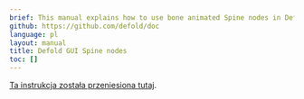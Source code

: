 ```yaml
---
brief: This manual explains how to use bone animated Spine nodes in Defold GUI scenes.
github: https://github.com/defold/doc
language: pl
layout: manual
title: Defold GUI Spine nodes
toc: []
---
```


[Ta instrukcja została przeniesiona tutaj](/extension-spine).